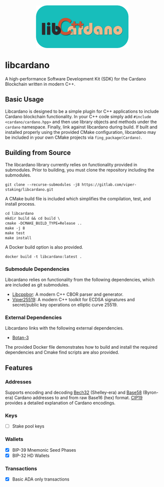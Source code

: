 <img 
    style="display: block; 
           margin-left: auto;
           margin-right: auto;
           width: 60%;"
    src="docs/img/logo.png" 
    alt="libcardano logo">
</img>

# libcardano

A high-performance Software Development Kit (SDK) for the Cardano Blockchain written in modern C++.

## Basic Usage

Libcardano is designed to be a simple plugin for C++ applications to include Cardano blockchain functionality. In your C++ code simply add `#include <cardano/cardano.hpp>` and then use library objects and methods under the `cardano` namespace. Finally, link against libcardano during build. If built and installed properly using the provided CMake configuration, libcardano may be included in your own CMake projects via `fing_package(Cardano)`.

## Building from Source

The libcardano library currently relies on functionality provided in submodules. Prior to building, you must clone the repository including the submodules.

    git clone --recurse-submodules -j8 https://gitlab.com/viper-staking/libcardano.git

A CMake build file is included which simplifies the compilation, test, and install process.

    cd libcardano
    mkdir build && cd build \
    cmake -DCMAKE_BUILD_TYPE=Release ..
    make -j 8
    make test
    make install

A Docker build option is also provided.

    docker build -t libcardano:latest .

### Submodule Dependencies
Libcardano relies on functionality from the following dependencies, which are included as git submodules. 

* [Libcppbor](https://gitlab.com/viperscience/libcppbor): A modern C++ CBOR parser and generator.
* [Viper25519](https://gitlab.com/viperscience/viper25519): A modern C++ toolkit for ECDSA signatures and secret/public key operations on elliptic curve 25519.

### External Dependencies

Libcardano links with the following external dependencies. 

* [Botan-3](https://botan.randombit.net/)

The provided Docker file demonstrates how to build and install the required dependencies and Cmake find scripts are also provided.

## Features


### Addresses

Supports encoding and decoding [Bech32](https://github.com/bitcoin/bips/blob/master/bip-0173.mediawiki) (Shelley-era) and [Base58](https://tools.ietf.org/id/draft-msporny-base58-01.html) (Byron-era) Cardano addresses to and from raw Base16 (hex) format. [CIP19](https://cips.cardano.org/cips/cip19/) provides a detailed explanation of Cardano encodings.

### Keys

- [ ] Stake pool keys

### Wallets

- [x] BIP-39 Mnemonic Seed Phases
- [x] BIP-32 HD Wallets

### Transactions

- [x] Basic ADA only transactions
